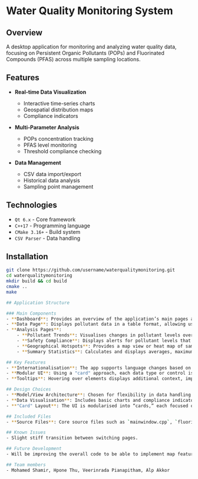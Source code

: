 # Water Quality Monitoring System

## Overview
A desktop application for monitoring and analyzing water quality data, focusing on Persistent Organic Pollutants (POPs) and Fluorinated Compounds (PFAS) across multiple sampling locations.

## Features
- **Real-time Data Visualization**
  - Interactive time-series charts
  - Geospatial distribution maps
  - Compliance indicators

- **Multi-Parameter Analysis**
  - POPs concentration tracking
  - PFAS level monitoring
  - Threshold compliance checking

- **Data Management**
  - CSV data import/export
  - Historical data analysis
  - Sampling point management

## Technologies
- `Qt 6.x` - Core framework
- `C++17` - Programming language
- `CMake 3.16+` - Build system
- `CSV Parser` - Data handling

## Installation
```bash
git clone https://github.com/username/waterqualitymonitoring.git
cd waterqualitymonitoring
mkdir build && cd build
cmake ..
make

## Application Structure

### Main Components
- **Dashboard**: Provides an overview of the application’s main pages and core functionality.
- **Data Page**: Displays pollutant data in a table format, allowing us to browse relevant fields. Utilises the model/view architecture from the starter code.
- **Analysis Pages**:
    - **Pollutant Trends**: Visualises changes in pollutant levels over time.
    - **Safety Compliance**: Displays alerts for pollutant levels that exceed recommended limits.
    - **Geographical Hotspots**: Provides a map view or heat map of sampling points.
    - **Summary Statistics**: Calculates and displays averages, maximums, minimums, and other summary data.

## Key Features
- **Internationalisation**: The app supports language changes based on system locale settings.
- **Modular UI**: Using a "card" approach, each data type or control is grouped logically within the interface.
- **Tooltips**: Hovering over elements displays additional context, improving usability.

## Design Choices
- **Model/View Architecture**: Chosen for flexibility in data handling and to separate data presentation from underlying storage.
- **Data Visualisation**: Includes basic charts and compliance indicators to ensure intuitive data interpretation.
- **"Card" Layout**: The UI is modularised into “cards,” each focused on a specific data group or control area.

## Included Files
- **Source Files**: Core source files such as `mainwindow.cpp`, `fluorinatedcompounds.cpp`, `datamanager.cpp`, `mainwindow.hpp`, `fluorinatedcompounds.hpp`, `datamanager.hpp`, etc.

## Known Issues
- Slight stiff transition between switching pages.

## Future Development
- Will be improving the overall code to be able to implement map feature along with roll-over markers.

## Team members
- Mohamed Shamir, Hpone Thu, Veerinrada Pianapitham, Alp Akkor
